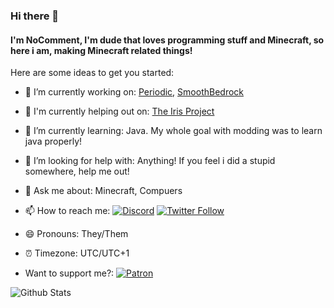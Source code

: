 ### Hi there 👋
#### I'm NoComment, I'm dude that loves programming stuff and Minecraft, so here i am, making Minecraft related things!

Here are some ideas to get you started:

- 🔭 I’m currently working on: [Periodic](https://github.com/NoComment1105/periodic-mod-minecraft), [SmoothBedrock](https://github.com/NoComment1105/SmoothBedrock-by-Blayyke)
- 🔭 I'm currently helping out on: [The Iris Project](https://github.com/IrisShaders/Iris)
- 🌱 I’m currently learning: Java. My whole goal with modding was to learn java properly!
- 🤔 I’m looking for help with: Anything! If you feel i did a stupid somewhere, help me out!
- 💬 Ask me about: Minecraft, Compuers
- 📫 How to reach me:  [![Discord](https://img.shields.io/discord/803619130090848286?color=%237289DA&label=Discord&logo=discord&logoColor=white)](https://discord.gg/28N2Eeq2tT) [![Twitter Follow](https://img.shields.io/twitter/follow/NoComment_MC?label=%40NoComment_MC&style=social)](https://twitter.com/NoComment_MC) 
- 😄 Pronouns: They/Them
- ⏰ Timezone: UTC/UTC+1

- Want to support me?:  [![Patron](https://img.shields.io/endpoint.svg?url=https%3A%2F%2Fshieldsio-patreon.vercel.app%2Fapi%3Fusername%3DNoComment1105%26type%3Dpatrons&style=for-the-badge)](https://www.patreon.com/NoComment1105) 

 

![Github Stats](https://github-readme-stats.vercel.app/api?username=NoComment1105&count_private=true&show_icons=true&include_all_commits=true&theme=dracula) 
